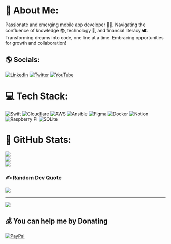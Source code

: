 # 📲 About Me:
Passionate and emerging mobile app developer 🧑‍💻. Navigating the confluence of knowledge 📚, technology 🤖, and financial literacy 🕊️. Transforming dreams into code, one line at a time. Embracing opportunities for growth and collaboration!


## 🌎 Socials:
[![LinkedIn](https://img.shields.io/badge/LinkedIn-%230077B5.svg?logo=linkedin&logoColor=white)](https://linkedin.com/in/gabriel-marquez/) [![Twitter](https://img.shields.io/badge/Twitter-%231DA1F2.svg?logo=Twitter&logoColor=white)](https://twitter.com/gmarquezrivas) [![YouTube](https://img.shields.io/badge/YouTube-%23FF0000.svg?logo=YouTube&logoColor=white)](https://youtube.com/@gabrielmarquez) 

# 💻 Tech Stack:
![Swift](https://img.shields.io/badge/swift-F54A2A?style=plastic&logo=swift&logoColor=white) ![Cloudflare](https://img.shields.io/badge/Cloudflare-F38020?style=plastic&logo=Cloudflare&logoColor=white) ![AWS](https://img.shields.io/badge/AWS-%23FF9900.svg?style=plastic&logo=amazon-aws&logoColor=white) ![Ansible](https://img.shields.io/badge/ansible-%231A1918.svg?style=plastic&logo=ansible&logoColor=white) 	![Figma](https://img.shields.io/badge/figma-%23F24E1E.svg?style=plastic&logo=figma&logoColor=white) ![Docker](https://img.shields.io/badge/docker-%230db7ed.svg?style=plastic&logo=docker&logoColor=white) ![Notion](https://img.shields.io/badge/Notion-%23000000.svg?style=plastic&logo=notion&logoColor=white) ![Raspberry Pi](https://img.shields.io/badge/-RaspberryPi-C51A4A?style=plastic&logo=Raspberry-Pi) ![SQLite](https://img.shields.io/badge/sqlite-%2307405e.svg?style=plastic&logo=sqlite&logoColor=white)

# 👔 GitHub Stats:
![](https://github-readme-stats.vercel.app/api?username=marquezgabriel&theme=tokyonight&hide_border=false&include_all_commits=false&count_private=true)<br/>
![](https://github-readme-streak-stats.herokuapp.com/?user=marquezgabriel&theme=tokyonight&hide_border=false)<br/>
![](https://github-readme-stats.vercel.app/api/top-langs/?username=marquezgabriel&theme=tokyonight&hide_border=false&include_all_commits=false&count_private=true&layout=compact)

### ✍️ Random Dev Quote
![](https://quotes-github-readme.vercel.app/api?type=horizontal&theme=tokyonight)

---
[![](https://visitcount.itsvg.in/api?id=marquezgabriel&icon=0&color=1)](https://visitcount.itsvg.in)

  ## 💰 You can help me by Donating
  [![PayPal](https://img.shields.io/badge/PayPal-00457C?style=for-the-badge&logo=paypal&logoColor=white)](https://paypal.me/maverickmtl) 
